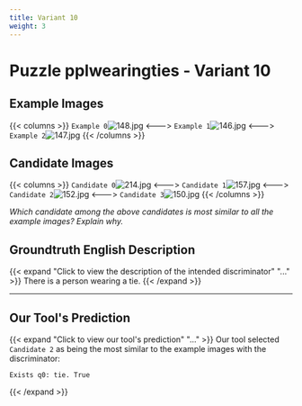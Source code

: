 ```yaml
---
title: Variant 10
weight: 3
---
```


# Puzzle pplwearingties - Variant 10

## Example Images
{{< columns >}}
`Example 0`![148.jpg](/natscene_data/images/148.jpg)
<--->
`Example 1`![146.jpg](/natscene_data/images/146.jpg)
<--->
`Example 2`![147.jpg](/natscene_data/images/147.jpg)
{{< /columns >}}

## Candidate Images
{{< columns >}}
`Candidate 0`![214.jpg](/natscene_data/images/214.jpg)
<--->
`Candidate 1`![157.jpg](/natscene_data/images/157.jpg)
<--->
`Candidate 2`![152.jpg](/natscene_data/images/152.jpg)
<--->
`Candidate 3`![150.jpg](/natscene_data/images/150.jpg)
{{< /columns >}}

*Which candidate among the above candidates is most similar to all the example images? Explain why.*

## Groundtruth English Description

{{< expand "Click to view the description of the intended discriminator" "..." >}}
There is a person wearing a tie.
{{< /expand >}}

---



## Our Tool's Prediction

{{< expand "Click to view our tool's prediction" "..." >}}
Our tool selected `Candidate 2` as being the most similar to the example images with the discriminator:
```plaintext
Exists q0: tie. True
```
{{< /expand >}}
